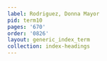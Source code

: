 ```yaml
---
label: Rodriguez, Donna Mayor
pid: term10
pages: '670'
order: '0826'
layout: generic_index_term
collection: index-headings
---
```

